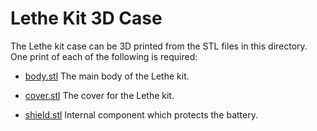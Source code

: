 
# Lethe Kit 3D Case

The Lethe kit case can be 3D printed from the STL files in
this directory.  One print of each of the following is required:

* [body.stl](body.stl) The main body of the Lethe kit.

* [cover.stl](cover.stl) The cover for the Lethe kit.

* [shield.stl](shield.stl) Internal component which protects the battery.
